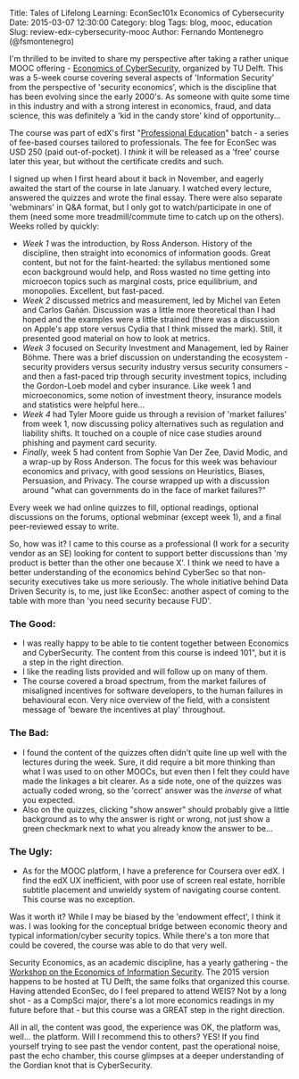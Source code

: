 Title: Tales of Lifelong Learning: EconSec101x Economics of Cybersecurity
Date: 2015-03-07 12:30:00
Category: blog
Tags: blog, mooc, education
Slug: review-edx-cybersecurity-mooc
Author: Fernando Montenegro (@fsmontenegro)

I'm thrilled to be invited to share my perspective after taking a rather unique MOOC offering - [Economics of CyberSecurity](https://www.edx.org/course/economics-cybersecurity-delftx-econsec101x), organized by TU Delft. This was a 5-week course covering several aspects of 'Information Security' from the perspective of 'security economics', which is the discipline that has been evolving since the early 2000's. As someone with quite some time in this industry and with a strong interest in economics, fraud, and data science, this was definitely a 'kid in the candy store' kind of opportunity...

The course was part of edX's first "[Professional Education](https://www.edx.org/professional-education)" batch - a series of fee-based courses tailored to professionals. The fee for EconSec was USD 250 (paid out-of-pocket). I *think* it will be released as a 'free' course later this year, but without the certificate credits and such.

I signed up when I first heard about it back in November, and eagerly awaited the start of the course in late January. I watched every lecture, answered the quizzes and wrote the final essay. There were also separate 'webminars' in Q&A format, but I only got to watch/participate in one of them (need some more treadmill/commute time to catch up on the others). Weeks rolled by quickly:

- *Week 1* was the introduction, by Ross Anderson. History of the discipline, then straight into economics of information goods. Great content, but not for the faint-hearted: the syllabus mentioned some econ background would help, and Ross wasted no time getting into microecon topics such as marginal costs, price equilibrium, and monopolies. Excellent, but fast-paced.
- *Week 2* discussed metrics and measurement, led by Michel van Eeten and Carlos Gañán. Discussion was a little more theoretical than I had hoped and the examples were a little strained (there was a discussion on Apple's app store versus Cydia that I think missed the mark). Still, it presented good material on how to look at metrics.
- *Week 3* focused on Security Investment and Management, led by Rainer Böhme. There was a brief discussion on understanding the ecosystem - security providers versus security industry versus security consumers - and then a fast-paced trip through security investment topics, including the Gordon-Loeb model and cyber insurance. Like week 1 and microeconomics, some notion of investment theory, insurance models and statistics were helpful here...
- *Week 4* had Tyler Moore guide us through a revision of 'market failures' from week 1, now discussing policy alternatives such as regulation and liability shifts. It touched on a couple of nice case studies around phishing and payment card security.
- *Finally*, week 5 had content from Sophie Van Der Zee, David Modic, and a wrap-up by Ross Anderson. The focus for this week was behaviour economics and privacy, with good sessions on Heuristics, Biases, Persuasion, and Privacy. The course wrapped up with a discussion around "what can governments do in the face of market failures?"  

Every week we had online quizzes to fill, optional readings, optional discussions on the forums, optional webminar (except week 1), and a final peer-reviewed essay to write.

So, how was it? I came to this course as a professional (I work for a security vendor as an SE) looking for content to support better discussions than 'my product is better than the other one because X'. I think we need to have a better understanding of the economics behind CyberSec so that non-security executives take us more seriously. The whole initiative behind Data Driven Security is, to me, just like EconSec: another aspect of coming to the table with more than 'you need security because FUD'.

### The Good:

- I was really happy to be able to tie content together between Economics and CyberSecurity. The content from this course is indeed 101", but it is a step in the right direction.
- I like the reading lists provided and will follow up on many of them.
- The course covered a broad spectrum, from the market failures of misaligned incentives for software developers, to the human failures in behavioural econ. Very nice overview of the field, with a consistent message of 'beware the incentives at play' throughout.

### The Bad:

- I found the content of the quizzes often didn't quite line up well with the lectures during the week. Sure, it did require a bit more thinking than what I was used to on other MOOCs, but even then I felt they could have made the linkages a bit clearer. As a side note, one of the quizzes was actually coded wrong, so the 'correct' answer was the *inverse* of what you expected.
- Also on the quizzes, clicking "show answer" should probably give a little background as to why the answer is right or wrong, not just show a green checkmark next to what you already know the answer to be...

### The Ugly:

- As for the MOOC platform, I have a preference for Coursera over edX. I find the edX UX inefficient, with poor use of screen real estate, horrible subtitle placement and unwieldy system of navigating course content. This course was no exception.

Was it worth it? While I may be biased by the 'endowment effect', I think it was. I was looking for the conceptual bridge between economic theory and typical information/cyber security topics. While there's a ton more that could be covered, the course was able to do that very well.

Security Economics, as an academic discipline, has a yearly gathering - the [Workshop on the Economics of Information Security](http://weis2015.econinfosec.org/). The 2015 version happens to be hosted at TU Delft, the same folks that organized this course. Having attended EconSec, do I feel prepared to attend WEIS? Not by a long shot - as a CompSci major, there's a lot more economics readings in my future before that - but this course was a GREAT step in the right direction.

All in all, the content was good, the experience was OK, the platform was, well... the platform. Will I recommend this to others? YES! If you find yourself trying to see past the vendor content, past the operational noise, past the echo chamber, this course glimpses at a deeper understanding of the Gordian knot that is CyberSecurity.
